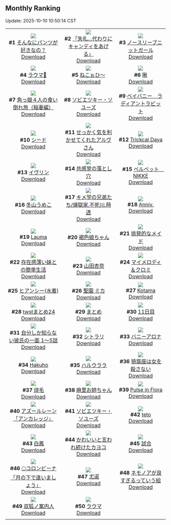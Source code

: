 ## Monthly Ranking
Update: 2025-10-10 10:50:14 CST

|      |      |      |
| :----: | :----: | :----: |
| ![](https://i.pixiv.re/c/240x480/img-master/img/2025/09/11/00/22/59/134949904_p0_master1200.jpg)<br>**#1** [そんなにパンツが好きなの？](https://www.pixiv.net/artworks/134949904)<br>[Download](https://i.pixiv.re/img-original/img/2025/09/11/00/22/59/134949904_p0.jpg) | ![](https://i.pixiv.re/c/240x480/img-master/img/2025/09/11/00/00/09/134949930_p0_master1200.jpg)<br>**#2** [「失礼…代わりにキャンディをあげる」](https://www.pixiv.net/artworks/134949930)<br>[Download](https://i.pixiv.re/img-original/img/2025/09/11/00/00/09/134949930_p0.png) | ![](https://i.pixiv.re/c/240x480/img-master/img/2025/09/11/19/51/06/134974646_p0_master1200.jpg)<br>**#3** [ノースリーブニットガール](https://www.pixiv.net/artworks/134974646)<br>[Download](https://i.pixiv.re/img-original/img/2025/09/11/19/51/06/134974646_p0.png) |
| ![](https://i.pixiv.re/c/240x480/img-master/img/2025/09/11/02/21/39/134954520_p0_master1200.jpg)<br>**#4** [ラウマ🎨](https://www.pixiv.net/artworks/134954520)<br>[Download](https://i.pixiv.re/img-original/img/2025/09/11/02/21/39/134954520_p0.jpg) | ![](https://i.pixiv.re/c/240x480/img-master/img/2025/09/11/00/38/09/134951801_p0_master1200.jpg)<br>**#5** [ねこぉひ～](https://www.pixiv.net/artworks/134951801)<br>[Download](https://i.pixiv.re/img-original/img/2025/09/11/00/38/09/134951801_p0.jpg) | ![](https://i.pixiv.re/c/240x480/img-master/img/2025/09/12/01/01/11/134949935_p0_master1200.jpg)<br>**#6** [啾](https://www.pixiv.net/artworks/134949935)<br>[Download](https://i.pixiv.re/img-original/img/2025/09/12/01/01/11/134949935_p0.jpg) |
| ![](https://i.pixiv.re/c/240x480/img-master/img/2025/09/11/00/00/15/134949972_p0_master1200.jpg)<br>**#7** [角っ娘４人の食い倒れ旅（稲妻編）](https://www.pixiv.net/artworks/134949972)<br>[Download](https://i.pixiv.re/img-original/img/2025/09/11/00/00/15/134949972_p0.jpg) | ![](https://i.pixiv.re/c/240x480/img-master/img/2025/09/09/19/18/09/134901485_p0_master1200.jpg)<br>**#8** [ソビエツキー・ソユーズ](https://www.pixiv.net/artworks/134901485)<br>[Download](https://i.pixiv.re/img-original/img/2025/09/09/19/18/09/134901485_p0.jpg) | ![](https://i.pixiv.re/c/240x480/img-master/img/2025/09/10/00/01/36/134913883_p0_master1200.jpg)<br>**#9** [ベイバニー　ラディアントラビット](https://www.pixiv.net/artworks/134913883)<br>[Download](https://i.pixiv.re/img-original/img/2025/09/10/00/01/36/134913883_p0.jpg) |
| ![](https://i.pixiv.re/c/240x480/img-master/img/2025/09/11/14/43/55/134966642_p0_master1200.jpg)<br>**#10** [シード](https://www.pixiv.net/artworks/134966642)<br>[Download](https://i.pixiv.re/img-original/img/2025/09/11/14/43/55/134966642_p0.jpg) | ![](https://i.pixiv.re/c/240x480/img-master/img/2025/09/11/19/00/26/134972955_p0_master1200.jpg)<br>**#11** [せっかく気を利かせてくれたアルヴさん](https://www.pixiv.net/artworks/134972955)<br>[Download](https://i.pixiv.re/img-original/img/2025/09/11/19/00/26/134972955_p0.png) | ![](https://i.pixiv.re/c/240x480/img-master/img/2025/09/11/19/50/36/134974628_p0_master1200.jpg)<br>**#12** [Trickcal Daya](https://www.pixiv.net/artworks/134974628)<br>[Download](https://i.pixiv.re/img-original/img/2025/09/11/19/50/36/134974628_p0.png) |
| ![](https://i.pixiv.re/c/240x480/img-master/img/2025/09/11/19/19/57/134973606_p0_master1200.jpg)<br>**#13** [イヴリン](https://www.pixiv.net/artworks/134973606)<br>[Download](https://i.pixiv.re/img-original/img/2025/09/11/19/19/57/134973606_p0.jpg) | ![](https://i.pixiv.re/c/240x480/img-master/img/2025/09/12/00/24/54/134986635_p0_master1200.jpg)<br>**#14** [共感覚の落とし穴](https://www.pixiv.net/artworks/134986635)<br>[Download](https://i.pixiv.re/img-original/img/2025/09/12/00/24/54/134986635_p0.png) | ![](https://i.pixiv.re/c/240x480/img-master/img/2025/09/12/00/00/31/134985306_p0_master1200.jpg)<br>**#15** [ベルベット　NIKKE](https://www.pixiv.net/artworks/134985306)<br>[Download](https://i.pixiv.re/img-original/img/2025/09/12/00/00/31/134985306_p0.jpg) |
| ![](https://i.pixiv.re/c/240x480/img-master/img/2025/09/11/15/00/05/134966940_p0_master1200.jpg)<br>**#16** [冬山うめこ](https://www.pixiv.net/artworks/134966940)<br>[Download](https://i.pixiv.re/img-original/img/2025/09/11/15/00/05/134966940_p0.png) | ![](https://i.pixiv.re/c/240x480/img-master/img/2025/09/11/20/18/07/134973587_p0_master1200.jpg)<br>**#17** [キメ学の兄弟たち/煉獄家.不死川.時透](https://www.pixiv.net/artworks/134973587)<br>[Download](https://i.pixiv.re/img-original/img/2025/09/11/20/18/07/134973587_p0.jpg) | ![](https://i.pixiv.re/c/240x480/img-master/img/2025/09/12/19/18/04/135010001_p0_master1200.jpg)<br>**#18** [Anniv.](https://www.pixiv.net/artworks/135010001)<br>[Download](https://i.pixiv.re/img-original/img/2025/09/12/19/18/04/135010001_p0.jpg) |
| ![](https://i.pixiv.re/c/240x480/img-master/img/2025/09/10/01/07/10/134916662_p0_master1200.jpg)<br>**#19** [Lauma](https://www.pixiv.net/artworks/134916662)<br>[Download](https://i.pixiv.re/img-original/img/2025/09/10/01/07/10/134916662_p0.png) | ![](https://i.pixiv.re/c/240x480/img-master/img/2025/09/11/18/11/37/134971407_p0_master1200.jpg)<br>**#20** [褐色娘ちゃん](https://www.pixiv.net/artworks/134971407)<br>[Download](https://i.pixiv.re/img-original/img/2025/09/11/18/11/37/134971407_p0.jpg) | ![](https://i.pixiv.re/c/240x480/img-master/img/2025/09/10/11/30/01/134927138_p0_master1200.jpg)<br>**#21** [挑発的なメイド](https://www.pixiv.net/artworks/134927138)<br>[Download](https://i.pixiv.re/img-original/img/2025/09/10/11/30/01/134927138_p0.jpg) |
| ![](https://i.pixiv.re/c/240x480/img-master/img/2025/09/11/00/30/01/134951458_p0_master1200.jpg)<br>**#22** [存在感薄い妹との簡単生活](https://www.pixiv.net/artworks/134951458)<br>[Download](https://i.pixiv.re/img-original/img/2025/09/11/00/30/01/134951458_p0.jpg) | ![](https://i.pixiv.re/c/240x480/img-master/img/2025/09/11/00/00/07/134949913_p0_master1200.jpg)<br>**#23** [山田杏奈](https://www.pixiv.net/artworks/134949913)<br>[Download](https://i.pixiv.re/img-original/img/2025/09/11/00/00/07/134949913_p0.png) | ![](https://i.pixiv.re/c/240x480/img-master/img/2025/09/12/00/00/15/134985186_p0_master1200.jpg)<br>**#24** [マイメロディ＆クロミ](https://www.pixiv.net/artworks/134985186)<br>[Download](https://i.pixiv.re/img-original/img/2025/09/12/00/00/15/134985186_p0.png) |
| ![](https://i.pixiv.re/c/240x480/img-master/img/2025/09/09/00/00/42/134876555_p0_master1200.jpg)<br>**#25** [ヒアンシー(水着)](https://www.pixiv.net/artworks/134876555)<br>[Download](https://i.pixiv.re/img-original/img/2025/09/09/00/00/42/134876555_p0.jpg) | ![](https://i.pixiv.re/c/240x480/img-master/img/2025/09/09/00/00/11/134876365_p0_master1200.jpg)<br>**#26** [聖園 ミカ](https://www.pixiv.net/artworks/134876365)<br>[Download](https://i.pixiv.re/img-original/img/2025/09/09/00/00/11/134876365_p0.jpg) | ![](https://i.pixiv.re/c/240x480/img-master/img/2025/09/12/19/54/43/135011328_p0_master1200.jpg)<br>**#27** [Kotama](https://www.pixiv.net/artworks/135011328)<br>[Download](https://i.pixiv.re/img-original/img/2025/09/12/19/54/43/135011328_p0.jpg) |
| ![](https://i.pixiv.re/c/240x480/img-master/img/2025/09/10/20/10/22/134940127_p0_master1200.jpg)<br>**#28** [twstまとめ24](https://www.pixiv.net/artworks/134940127)<br>[Download](https://i.pixiv.re/img-original/img/2025/09/10/20/10/22/134940127_p0.png) | ![](https://i.pixiv.re/c/240x480/img-master/img/2025/09/11/06/08/06/134957719_p0_master1200.jpg)<br>**#29** [まとめ](https://www.pixiv.net/artworks/134957719)<br>[Download](https://i.pixiv.re/img-original/img/2025/09/11/06/08/06/134957719_p0.jpg) | ![](https://i.pixiv.re/c/240x480/img-master/img/2025/09/11/19/42/24/134974395_p0_master1200.jpg)<br>**#30** [11日目](https://www.pixiv.net/artworks/134974395)<br>[Download](https://i.pixiv.re/img-original/img/2025/09/11/19/42/24/134974395_p0.jpg) |
| ![](https://i.pixiv.re/c/240x480/img-master/img/2025/09/26/04/04/38/135017225_p0_master1200.jpg)<br>**#31** [自分しか知らない彼氏の一面  1〜5話](https://www.pixiv.net/artworks/135017225)<br>[Download](https://i.pixiv.re/img-original/img/2025/09/26/04/04/38/135017225_p0.jpg) | ![](https://i.pixiv.re/c/240x480/img-master/img/2025/09/10/13/30/02/134929657_p0_master1200.jpg)<br>**#32** [シトラリ](https://www.pixiv.net/artworks/134929657)<br>[Download](https://i.pixiv.re/img-original/img/2025/09/10/13/30/02/134929657_p0.jpg) | ![](https://i.pixiv.re/c/240x480/img-master/img/2025/09/10/00/35/34/134915546_p0_master1200.jpg)<br>**#33** [バニーアロナ](https://www.pixiv.net/artworks/134915546)<br>[Download](https://i.pixiv.re/img-original/img/2025/09/10/00/35/34/134915546_p0.jpg) |
| ![](https://i.pixiv.re/c/240x480/img-master/img/2025/09/13/01/00/01/135024716_p0_master1200.jpg)<br>**#34** [Hakuho](https://www.pixiv.net/artworks/135024716)<br>[Download](https://i.pixiv.re/img-original/img/2025/09/13/01/00/01/135024716_p0.jpg) | ![](https://i.pixiv.re/c/240x480/img-master/img/2025/09/11/14/29/37/134966417_p0_master1200.jpg)<br>**#35** [ハルウララ](https://www.pixiv.net/artworks/134966417)<br>[Download](https://i.pixiv.re/img-original/img/2025/09/11/14/29/37/134966417_p0.jpg) | ![](https://i.pixiv.re/c/240x480/img-master/img/2025/09/11/01/11/36/134952893_p0_master1200.jpg)<br>**#36** [猗窩座は女を殺さない](https://www.pixiv.net/artworks/134952893)<br>[Download](https://i.pixiv.re/img-original/img/2025/09/11/01/11/36/134952893_p0.jpg) |
| ![](https://i.pixiv.re/c/240x480/img-master/img/2025/09/12/12/30/18/135000125_p0_master1200.jpg)<br>**#37** [烧毛](https://www.pixiv.net/artworks/135000125)<br>[Download](https://i.pixiv.re/img-original/img/2025/09/12/12/30/18/135000125_p0.jpg) | ![](https://i.pixiv.re/c/240x480/img-master/img/2025/09/09/00/01/10/134876643_p0_master1200.jpg)<br>**#38** [麻里お姉ちゃん](https://www.pixiv.net/artworks/134876643)<br>[Download](https://i.pixiv.re/img-original/img/2025/09/09/00/01/10/134876643_p0.jpg) | ![](https://i.pixiv.re/c/240x480/img-master/img/2025/09/09/20/59/59/134905264_p0_master1200.jpg)<br>**#39** [Pulse in Flora](https://www.pixiv.net/artworks/134905264)<br>[Download](https://i.pixiv.re/img-original/img/2025/09/09/20/59/59/134905264_p0.jpg) |
| ![](https://i.pixiv.re/c/240x480/img-master/img/2025/09/12/00/00/16/134985198_p0_master1200.jpg)<br>**#40** [アズールレーン「アンカレッジ」](https://www.pixiv.net/artworks/134985198)<br>[Download](https://i.pixiv.re/img-original/img/2025/09/12/00/00/16/134985198_p0.png) | ![](https://i.pixiv.re/c/240x480/img-master/img/2025/09/13/00/00/32/135022131_p0_master1200.jpg)<br>**#41** [ソビエツキー・ソユーズ](https://www.pixiv.net/artworks/135022131)<br>[Download](https://i.pixiv.re/img-original/img/2025/09/13/00/00/32/135022131_p0.jpg) | ![](https://i.pixiv.re/c/240x480/img-master/img/2025/09/12/01/00/48/134985152_p0_master1200.jpg)<br>**#42** [teto](https://www.pixiv.net/artworks/134985152)<br>[Download](https://i.pixiv.re/img-original/img/2025/09/12/01/00/48/134985152_p0.jpg) |
| ![](https://i.pixiv.re/c/240x480/img-master/img/2025/09/09/22/00/06/134908033_p0_master1200.jpg)<br>**#43** [白鳳](https://www.pixiv.net/artworks/134908033)<br>[Download](https://i.pixiv.re/img-original/img/2025/09/09/22/00/06/134908033_p0.jpg) | ![](https://i.pixiv.re/c/240x480/img-master/img/2025/09/09/17/03/29/134897319_p0_master1200.jpg)<br>**#44** [かわいいと言われ続けたカヨコ](https://www.pixiv.net/artworks/134897319)<br>[Download](https://i.pixiv.re/img-original/img/2025/09/09/17/03/29/134897319_p0.jpg) | ![](https://i.pixiv.re/c/240x480/img-master/img/2025/09/12/12/42/00/135000356_p0_master1200.jpg)<br>**#45** [試合](https://www.pixiv.net/artworks/135000356)<br>[Download](https://i.pixiv.re/img-original/img/2025/09/12/12/42/00/135000356_p0.jpg) |
| ![](https://i.pixiv.re/c/240x480/img-master/img/2025/09/11/00/00/08/134949920_p0_master1200.jpg)<br>**#46** [🌕コロンビーナ「月の下で逢いましょう」](https://www.pixiv.net/artworks/134949920)<br>[Download](https://i.pixiv.re/img-original/img/2025/09/11/00/00/08/134949920_p0.jpg) | ![](https://i.pixiv.re/c/240x480/img-master/img/2025/09/11/02/31/31/134945300_p0_master1200.jpg)<br>**#47** [尤诺](https://www.pixiv.net/artworks/134945300)<br>[Download](https://i.pixiv.re/img-original/img/2025/09/11/02/31/31/134945300_p0.png) | ![](https://i.pixiv.re/c/240x480/img-master/img/2025/09/10/00/00/10/134913538_p0_master1200.jpg)<br>**#48** [ネモノアが良すぎるっていう絵](https://www.pixiv.net/artworks/134913538)<br>[Download](https://i.pixiv.re/img-original/img/2025/09/10/00/00/10/134913538_p0.jpg) |
| ![](https://i.pixiv.re/c/240x480/img-master/img/2025/09/13/00/00/17/135022025_p0_master1200.jpg)<br>**#49** [双狐ノ案内人](https://www.pixiv.net/artworks/135022025)<br>[Download](https://i.pixiv.re/img-original/img/2025/09/13/00/00/17/135022025_p0.png) | ![](https://i.pixiv.re/c/240x480/img-master/img/2025/09/11/00/00/09/134949927_p0_master1200.jpg)<br>**#50** [ラウマ](https://www.pixiv.net/artworks/134949927)<br>[Download](https://i.pixiv.re/img-original/img/2025/09/11/00/00/09/134949927_p0.jpg) |
|      |
